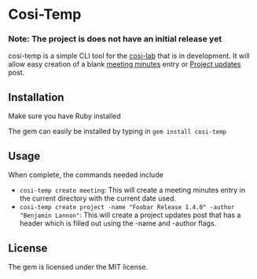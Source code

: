 # Cosi-Temp

### Note: The project is does not have an initial release yet

cosi-temp is a simple CLI tool for the [cosi-lab](https://github.com/cosi-lab) that is in
development. It will allow easy creation of a blank [meeting minutes](http://cosi-lab.github.io/meeting-minutes)
entry or [Project updates](http://cosi-lab.github.io/project-updates) post.

## Installation
Make sure you have Ruby installed

The gem can easily be installed by typing in `gem install cosi-temp`

## Usage
When complete, the commands needed include

- `cosi-temp create meeting`: This will create a meeting minutes entry in the current directory with the current date used.
- `cosi-temp create project -name "Foobar Release 1.4.0" -author "Benjamin Lannon"`: This will create a project updates post that has a header which is filled out using the -name and -author flags.

## License
The gem is licensed under the MIT license.
